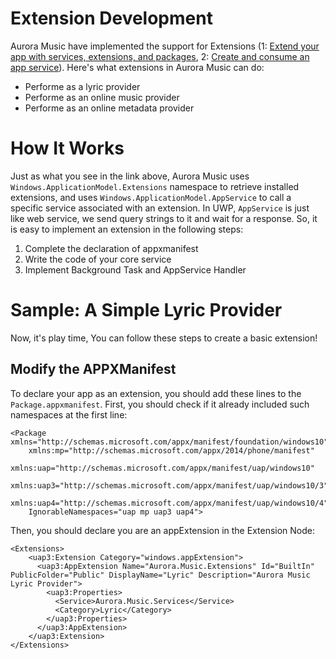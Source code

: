 # Extension Development

Aurora Music have implemented the support for Extensions (1: [Extend your app with services, extensions, and packages][1], 2: [Create and consume an app service][2]). Here's what extensions in Aurora Music can do:

 - Performe as a lyric provider
 - Performe as an online music provider
 - Performe as an online metadata provider

# How It Works
Just as what you see in the link above, Aurora Music uses `Windows.ApplicationModel.Extensions` namespace to retrieve installed extensions, and uses `Windows.ApplicationModel.AppService` to call a specific service associated with an extension. In UWP, `AppService` is just like web service, we send query strings to it and wait for a response. So, it is easy to implement an extension in the following steps:

 1. Complete the declaration of appxmanifest
 2. Write the code of your core service
 3. Implement Background Task and AppService Handler
 
 # Sample: A Simple Lyric Provider
Now, it's play time, You can follow these steps to create a basic extension!

## Modify the APPXManifest ##
To declare your app as an extension, you should add these lines to the `Package.appxmanifest`. First, you should check if it already included such namespaces at the first line:

    <Package xmlns="http://schemas.microsoft.com/appx/manifest/foundation/windows10"
        xmlns:mp="http://schemas.microsoft.com/appx/2014/phone/manifest"
        xmlns:uap="http://schemas.microsoft.com/appx/manifest/uap/windows10" 
        xmlns:uap3="http://schemas.microsoft.com/appx/manifest/uap/windows10/3" 
        xmlns:uap4="http://schemas.microsoft.com/appx/manifest/uap/windows10/4" 
        IgnorableNamespaces="uap mp uap3 uap4">

Then, you should declare you are an appExtension in the Extension Node:

    <Extensions>
        <uap3:Extension Category="windows.appExtension">
          <uap3:AppExtension Name="Aurora.Music.Extensions" Id="BuiltIn" PublicFolder="Public" DisplayName="Lyric" Description="Aurora Music Lyric Provider">
            <uap3:Properties>
              <Service>Aurora.Music.Services</Service>
              <Category>Lyric</Category>
            </uap3:Properties>
          </uap3:AppExtension>
        </uap3:Extension>
    </Extensions>


  [1]: https://docs.microsoft.com/en-us/windows/uwp/launch-resume/extend-your-app-with-services-extensions-packages
  [2]: https://docs.microsoft.com/en-us/windows/uwp/launch-resume/how-to-create-and-consume-an-app-service

